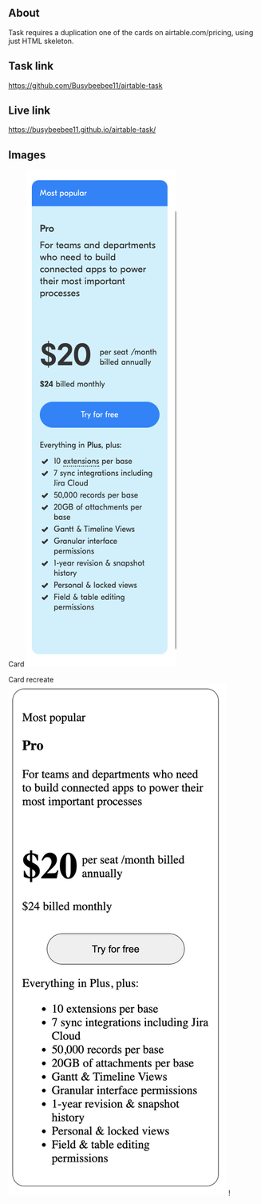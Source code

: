 ## About
Task requires a duplication one of the cards on airtable.com/pricing, using just HTML skeleton.

## Task link
https://github.com/Busybeebee11/airtable-task

## Live link
https://busybeebee11.github.io/airtable-task/

## Images
Card
![preview](./aitable-card3.png)

Card recreate
![preview](./airtable-card-recreate.png)
!